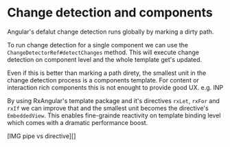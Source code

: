 # Change detection and components 

Angular's defalut change detection runs globally by marking a dirty path.

To run change detection for a single component we can use the `ChangeDetectorRef#detectChanges` method.
This will execute change detection on component level and the whole template get's updated.

Even if this is better than marking a path direty, the smallest unit in the change detection process is a components template.
For content or interaction rich components this is not enought to provide good UX. e.g. INP

By using RxAngular's template package and it's directives `rxLet`, `rxFor` and `rxIf` we can improve that and the smallest unit becomes the directive's `EmbeddedView`.
This enables fine-grainde reactivity on template binding level which comes with a dramatic performance boost.

[IMG pipe vs directive][]



